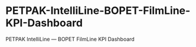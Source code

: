 # PETPAK-IntelliLine-BOPET-FilmLine-KPI-Dashboard
PETPAK IntelliLine — BOPET FilmLine KPI Dashboard
